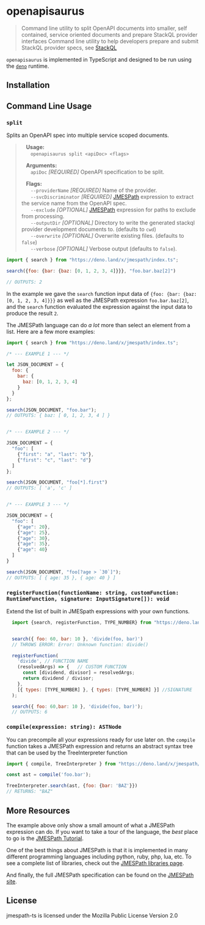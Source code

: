 # openapisaurus
> Command line utility to split OpenAPI documents into smaller, self contained, service oriented documents and prepare StackQL provider interfaces
> Command line utility to help developers prepare and submit StackQL provider specs, see [StackQL](https://github.com/stackql/stackql)

`openapisaurus` is implemented in TypeScript and designed to be run using the [`deno`](https://deno.land/) runtime.

## Installation



## Command Line Usage

### `split`

Splits an OpenAPI spec into multiple service scoped documents.  

> &nbsp;&nbsp;&nbsp;__Usage:__   
> &nbsp;&nbsp;&nbsp;&nbsp;&nbsp;&nbsp;`openapisaurus split <apiDoc> <flags>`  
> 
> &nbsp;&nbsp;&nbsp;__Arguments:__  
> &nbsp;&nbsp;&nbsp;&nbsp;&nbsp;&nbsp;`apiDoc`  *[REQUIRED]* OpenAPI specification to be split.  
> 
> &nbsp;&nbsp;&nbsp;__Flags:__  
> &nbsp;&nbsp;&nbsp;&nbsp;&nbsp;&nbsp;`--providerName`      *[REQUIRED]* Name of the provider.  
> &nbsp;&nbsp;&nbsp;&nbsp;&nbsp;&nbsp;`--svcDiscriminator`  *[REQUIRED]* [JMESPath](https://jmespath.org/) expression to extract the service name from the OpenAPI spec.  
> &nbsp;&nbsp;&nbsp;&nbsp;&nbsp;&nbsp;`--exclude`           *[OPTIONAL]* [JMESPath](https://jmespath.org/) expression for paths to exclude from processing.  
> &nbsp;&nbsp;&nbsp;&nbsp;&nbsp;&nbsp;`--outputDir`         *[OPTIONAL]* Directory to write the generated stackql provider development documents to. (defaults to `cwd`)  
> &nbsp;&nbsp;&nbsp;&nbsp;&nbsp;&nbsp;`--overwrite`         *[OPTIONAL]* Overwrite existing files. (defaults to `false`)  
> &nbsp;&nbsp;&nbsp;&nbsp;&nbsp;&nbsp;`--verbose`           *[OPTIONAL]* Verbose output (defaults to `false`).  

```javascript
import { search } from "https://deno.land/x/jmespath/index.ts";

search({foo: {bar: {baz: [0, 1, 2, 3, 4]}}}, "foo.bar.baz[2]")

// OUTPUTS: 2

```

In the example we gave the `search` function input data of
`{foo: {bar: {baz: [0, 1, 2, 3, 4]}}}` as well as the JMESPath
expression `foo.bar.baz[2]`, and the `search` function evaluated
the expression against the input data to produce the result `2`.

The JMESPath language can do *a lot* more than select an element
from a list.  Here are a few more examples:

```javascript
import { search } from "https://deno.land/x/jmespath/index.ts";

/* --- EXAMPLE 1 --- */

let JSON_DOCUMENT = {
  foo: {
    bar: {
      baz: [0, 1, 2, 3, 4]
    }
  }
};

search(JSON_DOCUMENT, "foo.bar");
// OUTPUTS: { baz: [ 0, 1, 2, 3, 4 ] }


/* --- EXAMPLE 2 --- */

JSON_DOCUMENT = {
  "foo": [
    {"first": "a", "last": "b"},
    {"first": "c", "last": "d"}
  ]
};

search(JSON_DOCUMENT, "foo[*].first")
// OUTPUTS: [ 'a', 'c' ]


/* --- EXAMPLE 3 --- */

JSON_DOCUMENT = {
  "foo": [
    {"age": 20},
    {"age": 25},
    {"age": 30},
    {"age": 35},
    {"age": 40}
  ]
}

search(JSON_DOCUMENT, "foo[?age > `30`]");
// OUTPUTS: [ { age: 35 }, { age: 40 } ]
```


### `registerFunction(functionName: string, customFunction: RuntimeFunction, signature: InputSignature[]): void`

Extend the list of built in JMESpath expressions with your own functions.

```javascript
  import {search, registerFunction, TYPE_NUMBER} from "https://deno.land/x/jmespath/index.ts";


  search({ foo: 60, bar: 10 }, 'divide(foo, bar)')
  // THROWS ERROR: Error: Unknown function: divide()

  registerFunction(
    'divide', // FUNCTION NAME
    (resolvedArgs) => {   // CUSTOM FUNCTION
      const [dividend, divisor] = resolvedArgs;
      return dividend / divisor;
    },
    [{ types: [TYPE_NUMBER] }, { types: [TYPE_NUMBER] }] //SIGNATURE
  );

  search({ foo: 60,bar: 10 }, 'divide(foo, bar)');
  // OUTPUTS: 6

```

### `compile(expression: string): ASTNode`

You can precompile all your expressions ready for use later on. the `compile`
function takes a JMESPath expression and returns an abstract syntax tree that
can be used by the TreeInterpreter function

```javascript
import { compile, TreeInterpreter } from "https://deno.land/x/jmespath/index.ts";

const ast = compile('foo.bar');

TreeInterpreter.search(ast, {foo: {bar: 'BAZ'}})
// RETURNS: "BAZ"

```


## More Resources

The example above only show a small amount of what
a JMESPath expression can do. If you want to take a
tour of the language, the *best* place to go is the
[JMESPath Tutorial](http://jmespath.org/tutorial.html).

One of the best things about JMESPath is that it is
implemented in many different programming languages including
python, ruby, php, lua, etc.  To see a complete list of libraries,
check out the [JMESPath libraries page](http://jmespath.org/libraries.html).

And finally, the full JMESPath specification can be found
on the [JMESPath site](http://jmespath.org/specification.html).


## License

jmespath-ts is licensed under the Mozilla Public License Version 2.0
